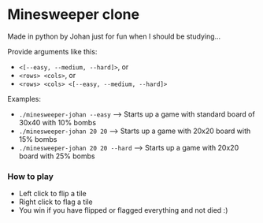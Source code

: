 # Minesweeper clone

Made in python by Johan just for fun when I should be studying...

Provide arguments like this:
- `<[--easy, --medium, --hard]>`, or
- `<rows> <cols>`, or
- `<rows> <cols> <[--easy, --medium, --hard]>`

Examples:
- `./minesweeper-johan --easy` --> Starts up a game with standard board of 30x40 with 10% bombs
- `./minesweeper-johan 20 20` --> Starts up a game with 20x20 board with 15% bombs
- `./minesweeper-johan 20 20 --hard` --> Starts up a game with 20x20 board with 25% bombs

### How to play
- Left click to flip a tile
- Right click to flag a tile
- You win if you have flipped or flagged everything and not died :)
